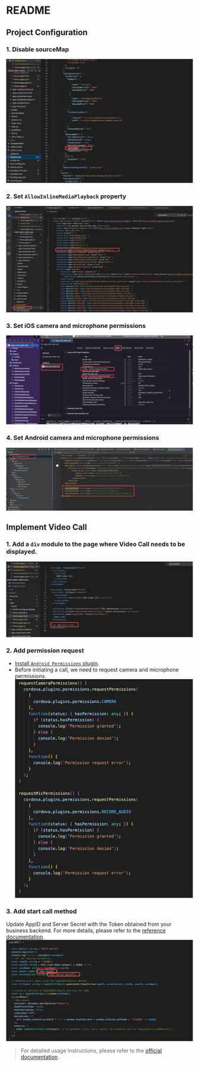 # README

## Project Configuration
### 1. Disable sourceMap

![](media/16868197786831/16868199035770.jpg)

### 2. Set `AllowInlineMediaPlayback` property
![](assets/16868216692069.jpg)

### 3. Set iOS camera and microphone permissions

![](media/16868197786831/16868199670979.jpg)

### 4. Set Android camera and microphone permissions
![](media/16868197786831/16868200151295.jpg)

## Implement Video Call

### 1. Add a `div` module to the page where Video Call needs to be displayed.
![](media/16868197786831/16868201149132.jpg)

### 2. Add permission request
- [Install `Android Permissions` plugin](https://danielsogl.gitbook.io/awesome-cordova-plugins/android-permissions#usage-documentation).
- Before initiating a call, we need to request camera and microphone permissions.
![](media/16868197786831/16868202373722.jpg)

### 3. Add start call method
Update AppID and Server Secret with the Token obtained from your business backend. For more details, please refer to the [reference documentation](https://docs.zegocloud.com/article/14741).
![](media/16868197786831/16868202027197.jpg)

> For detailed usage instructions, please refer to the [official documentation](https://docs.zegocloud.com/article/14933).
